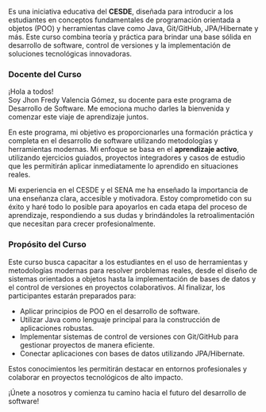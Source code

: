 Es una iniciativa educativa del **CESDE**, diseñada para introducir a los estudiantes en conceptos fundamentales de programación orientada a objetos (POO) y herramientas clave como Java, Git/GitHub, JPA/Hibernate y más. Este curso combina teoría y práctica para brindar una base sólida en desarrollo de software, control de versiones y la implementación de soluciones tecnológicas innovadoras.

### **Docente del Curso**
¡Hola a todos!  
Soy Jhon Fredy Valencia Gómez, su docente para este programa de Desarrollo de Software. Me emociona mucho darles la bienvenida y comenzar este viaje de aprendizaje juntos.  

En este programa, mi objetivo es proporcionarles una formación práctica y completa en el desarrollo de software utilizando metodologías y herramientas modernas. Mi enfoque se basa en el **aprendizaje activo**, utilizando ejercicios guiados, proyectos integradores y casos de estudio que les permitirán aplicar inmediatamente lo aprendido en situaciones reales.  

Mi experiencia en el CESDE y el SENA me ha enseñado la importancia de una enseñanza clara, accesible y motivadora. Estoy comprometido con su éxito y haré todo lo posible para apoyarlos en cada etapa del proceso de aprendizaje, respondiendo a sus dudas y brindándoles la retroalimentación que necesitan para crecer profesionalmente.

### **Propósito del Curso**
Este curso busca capacitar a los estudiantes en el uso de herramientas y metodologías modernas para resolver problemas reales, desde el diseño de sistemas orientados a objetos hasta la implementación de bases de datos y el control de versiones en proyectos colaborativos. Al finalizar, los participantes estarán preparados para:  

- Aplicar principios de POO en el desarrollo de software.  
- Utilizar Java como lenguaje principal para la construcción de aplicaciones robustas.  
- Implementar sistemas de control de versiones con Git/GitHub para gestionar proyectos de manera eficiente.  
- Conectar aplicaciones con bases de datos utilizando JPA/Hibernate.  

Estos conocimientos les permitirán destacar en entornos profesionales y colaborar en proyectos tecnológicos de alto impacto.  

¡Únete a nosotros y comienza tu camino hacia el futuro del desarrollo de software!